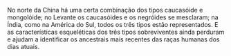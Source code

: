 ﻿No norte da China há uma certa combinação dos tipos caucasóide e mongolóide; no Levante os caucasóides e os negróides se mesclaram; na Índia, como na América do Sul, todos os três tipos estão representados. E as características esqueléticas dos três tipos sobreviventes ainda perduram e ajudam a identificar os ancestrais mais recentes das raças humanas dos dias atuais.